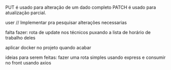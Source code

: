PUT é usado para alteração de um dado completo
PATCH é usado para atualização parcial.

user // Implementar pra pesquisar alterações necessarias

falta fazer: rota de update nos técnicos puxando a lista de horário de trabalho deles

aplicar docker no projeto quando acabar

ideias para serem feitas: fazer uma rota simples usando express e consumir no front usando axios
